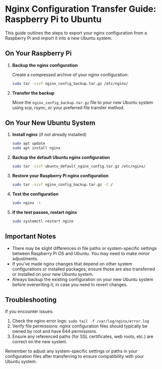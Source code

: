 # Nginx Configuration Transfer Guide: Raspberry Pi to Ubuntu

This guide outlines the steps to export your nginx configuration from a Raspberry Pi and import it into a new Ubuntu system.

## On Your Raspberry Pi

1. **Backup the nginx configuration**

   Create a compressed archive of your nginx configuration:

   ```bash
   sudo tar -czvf nginx_config_backup.tar.gz /etc/nginx/
   ```

2. **Transfer the backup**

   Move the `nginx_config_backup.tar.gz` file to your new Ubuntu system using scp, rsync, or your preferred file transfer method.

## On Your New Ubuntu System

1. **Install nginx** (if not already installed)

   ```bash
   sudo apt update
   sudo apt install nginx
   ```

2. **Backup the default Ubuntu nginx configuration**

   ```bash
   sudo tar -czvf ubuntu_default_nginx_config.tar.gz /etc/nginx/
   ```

3. **Restore your Raspberry Pi nginx configuration**

   ```bash
   sudo tar -xzvf nginx_config_backup.tar.gz -C /
   ```

4. **Test the configuration**

   ```bash
   sudo nginx -t
   ```

5. **If the test passes, restart nginx**

   ```bash
   sudo systemctl restart nginx
   ```

## Important Notes

- There may be slight differences in file paths or system-specific settings between Raspberry Pi OS and Ubuntu. You may need to make minor adjustments.
- If you've made nginx changes that depend on other system configurations or installed packages, ensure those are also transferred or installed on your new Ubuntu system.
- Always backup the existing configuration on your new Ubuntu system before overwriting it, in case you need to revert changes.

## Troubleshooting

If you encounter issues:

1. Check the nginx error logs: `sudo tail -f /var/log/nginx/error.log`
2. Verify file permissions: nginx configuration files should typically be owned by root and have 644 permissions.
3. Ensure any referenced paths (for SSL certificates, web roots, etc.) are correct on the new system.

Remember to adjust any system-specific settings or paths in your configuration files after transferring to ensure compatibility with your Ubuntu system.
